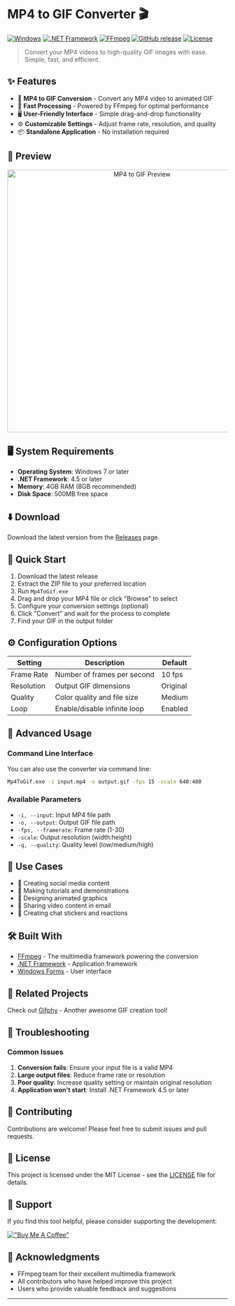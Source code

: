 # MP4 to GIF Converter 🎬

[![Windows](https://img.shields.io/badge/platform-Windows-blue.svg)](https://www.microsoft.com/windows)
[![.NET Framework](https://img.shields.io/badge/.NET%20Framework-4.5-purple.svg)](https://dotnet.microsoft.com/)
[![FFmpeg](https://img.shields.io/badge/Powered%20by-FFmpeg-green.svg)](https://www.ffmpeg.org)
[![GitHub release](https://img.shields.io/github/release/prongbang/Mp4ToGif.svg)](https://github.com/prongbang/Mp4ToGif/releases)
[![License](https://img.shields.io/badge/License-MIT-yellow.svg)](LICENSE)

> Convert your MP4 videos to high-quality GIF images with ease. Simple, fast, and efficient.

## ✨ Features

- 🎥 **MP4 to GIF Conversion** - Convert any MP4 video to animated GIF
- 🚀 **Fast Processing** - Powered by FFmpeg for optimal performance
- 🖥️ **User-Friendly Interface** - Simple drag-and-drop functionality
- ⚙️ **Customizable Settings** - Adjust frame rate, resolution, and quality
- 📦 **Standalone Application** - No installation required

## 📸 Preview

<p align="center">
  <img src="https://raw.githubusercontent.com/prongbang/images/master/mp4-to-gif.gif" alt="MP4 to GIF Preview" width="600"/>
</p>

## 🖥️ System Requirements

- **Operating System**: Windows 7 or later
- **.NET Framework**: 4.5 or later
- **Memory**: 4GB RAM (8GB recommended)
- **Disk Space**: 500MB free space

## ⬇️ Download

Download the latest version from the [Releases](https://github.com/prongbang/Mp4ToGif/releases) page.

## 🚀 Quick Start

1. Download the latest release
2. Extract the ZIP file to your preferred location
3. Run `Mp4ToGif.exe`
4. Drag and drop your MP4 file or click "Browse" to select
5. Configure your conversion settings (optional)
6. Click "Convert" and wait for the process to complete
7. Find your GIF in the output folder

## ⚙️ Configuration Options

| Setting | Description | Default |
|---------|-------------|---------|
| Frame Rate | Number of frames per second | 10 fps |
| Resolution | Output GIF dimensions | Original |
| Quality | Color quality and file size | Medium |
| Loop | Enable/disable infinite loop | Enabled |

## 🔧 Advanced Usage

### Command Line Interface

You can also use the converter via command line:

```bash
Mp4ToGif.exe -i input.mp4 -o output.gif -fps 15 -scale 640:480
```

### Available Parameters

- `-i, --input`: Input MP4 file path
- `-o, --output`: Output GIF file path
- `-fps, --framerate`: Frame rate (1-30)
- `-scale`: Output resolution (width:height)
- `-q, --quality`: Quality level (low/medium/high)

## 🎯 Use Cases

- 📱 Creating social media content
- 📝 Making tutorials and demonstrations
- 🎨 Designing animated graphics
- 📧 Sharing video content in email
- 💬 Creating chat stickers and reactions

## 🛠️ Built With

- [FFmpeg](https://www.ffmpeg.org) - The multimedia framework powering the conversion
- [.NET Framework](https://dotnet.microsoft.com/) - Application framework
- [Windows Forms](https://docs.microsoft.com/en-us/dotnet/desktop/winforms/) - User interface

## 🔗 Related Projects

Check out [Gifphy](https://github.com/prongbang/gifphy) - Another awesome GIF creation tool!

## 📝 Troubleshooting

### Common Issues

1. **Conversion fails**: Ensure your input file is a valid MP4
2. **Large output files**: Reduce frame rate or resolution
3. **Poor quality**: Increase quality setting or maintain original resolution
4. **Application won't start**: Install .NET Framework 4.5 or later

## 🤝 Contributing

Contributions are welcome! Please feel free to submit issues and pull requests.

## 📄 License

This project is licensed under the MIT License - see the [LICENSE](LICENSE) file for details.

## 💖 Support

If you find this tool helpful, please consider supporting the development:

[!["Buy Me A Coffee"](https://www.buymeacoffee.com/assets/img/custom_images/orange_img.png)](https://www.buymeacoffee.com/prongbang)

## 🙏 Acknowledgments

- FFmpeg team for their excellent multimedia framework
- All contributors who have helped improve this project
- Users who provide valuable feedback and suggestions

---
